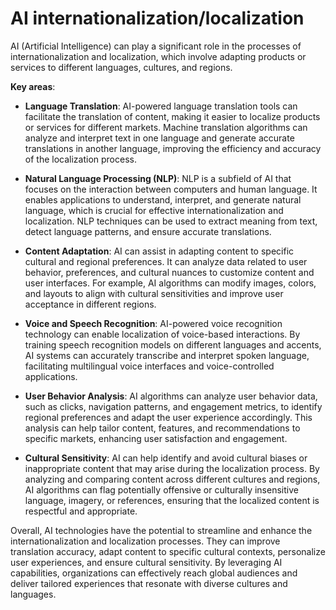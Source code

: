 # AI internationalization/localization

AI (Artificial Intelligence) can play a significant role in the processes of internationalization and localization, which involve adapting products or services to different languages, cultures, and regions. 

**Key areas**:

* **Language Translation**: AI-powered language translation tools can facilitate the translation of content, making it easier to localize products or services for different markets. Machine translation algorithms can analyze and interpret text in one language and generate accurate translations in another language, improving the efficiency and accuracy of the localization process.

* **Natural Language Processing (NLP)**: NLP is a subfield of AI that focuses on the interaction between computers and human language. It enables applications to understand, interpret, and generate natural language, which is crucial for effective internationalization and localization. NLP techniques can be used to extract meaning from text, detect language patterns, and ensure accurate translations.

* **Content Adaptation**: AI can assist in adapting content to specific cultural and regional preferences. It can analyze data related to user behavior, preferences, and cultural nuances to customize content and user interfaces. For example, AI algorithms can modify images, colors, and layouts to align with cultural sensitivities and improve user acceptance in different regions.

* **Voice and Speech Recognition**: AI-powered voice recognition technology can enable localization of voice-based interactions. By training speech recognition models on different languages and accents, AI systems can accurately transcribe and interpret spoken language, facilitating multilingual voice interfaces and voice-controlled applications.

* **User Behavior Analysis**: AI algorithms can analyze user behavior data, such as clicks, navigation patterns, and engagement metrics, to identify regional preferences and adapt the user experience accordingly. This analysis can help tailor content, features, and recommendations to specific markets, enhancing user satisfaction and engagement.

* **Cultural Sensitivity**: AI can help identify and avoid cultural biases or inappropriate content that may arise during the localization process. By analyzing and comparing content across different cultures and regions, AI algorithms can flag potentially offensive or culturally insensitive language, imagery, or references, ensuring that the localized content is respectful and appropriate.

Overall, AI technologies have the potential to streamline and enhance the internationalization and localization processes. They can improve translation accuracy, adapt content to specific cultural contexts, personalize user experiences, and ensure cultural sensitivity. By leveraging AI capabilities, organizations can effectively reach global audiences and deliver tailored experiences that resonate with diverse cultures and languages.
